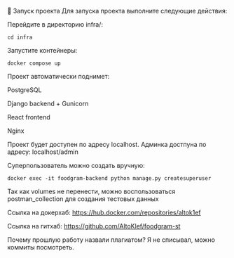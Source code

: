 🚀 Запуск проекта
Для запуска проекта выполните следующие действия:

Перейдите в директорию infra/:


```cd infra```

Запустите контейнеры:


```docker compose up```

Проект автоматически поднимет:

PostgreSQL

Django backend + Gunicorn

React frontend

Nginx

Проект будет доступен по адресу localhost.
Админка достпуна по адресу: localhost/admin


Суперпользователь можно создать вручную:

```docker exec -it foodgram-backend python manage.py createsuperuser```

Так как volumes не перенести, можно воспользоваться postman_collection для создания тестовых данных

Ссылка на докерхаб: https://hub.docker.com/repositories/altok1ef

Ссылка на гитхаб: https://github.com/AltoKlef/foodgram-st

Почему прошлую работу назвали плагиатом? Я не списывал, можно коммиты посмотреть.
